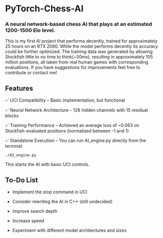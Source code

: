 # PyTorch-Chess-AI

### A neural network-based chess AI that plays at an estimated 1200-1500 Elo level.

This is my first AI project that performs decently, trained for approximately 25 hours on an RTX 2060. 
While the model performs decently its accuracy could be further optimized.
The training data was generated by allowing Stockfish little to no time to think(~50ms), resulting in approximately 105 million positions, all taken from real human games with corresponding evaluations. 
If you have suggestions for improvements feel free to contribute or contact me!

## Features

  ✅ UCI Compatibility – Basic implementation, but functional

  ✅ Neural Network Architecture – 128 hidden channels with 15 residual blocks

  ✅ Training Performance – Achieved an average loss of ~0.063 on Stockfish-evaluated positions (normalized between -1 and 1)

  ✅ Standalone Execution – You can run AI_engine.py directly from the terminal:

    ./AI_engine.py

  This starts the AI with basic UCI controls.

## To-Do List

- Implement the stop command in UCI

- Consider rewriting the AI in C++ (still undecided)

- Improve search depth

- Increase speed

- Experiment with different model architectures and sizes
  
